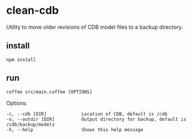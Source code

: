 # clean-cdb

Utility to move older revisions of CDB model files to a backup directory.

## install

    npm install

## run

    coffee src/main.coffee [OPTIONS]

Options:

    -c, --cdb [DIR]             Location of CDB, default is /cdb
    -o, --outdir [DIR]          Output directory for backup, default is /cdb/backup/models
    -h, --help                  Shows this help message
